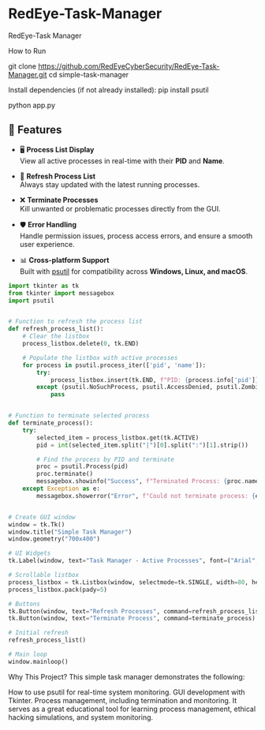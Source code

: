 # RedEye-Task-Manager
RedEye-Task Manager


How to Run

git clone https://github.com/RedEyeCyberSecurity/RedEye-Task-Manager.git
cd simple-task-manager

Install dependencies (if not already installed):
pip install psutil


python app.py

## 🚀 Features

- 🖥️ **Process List Display**  
  View all active processes in real-time with their **PID** and **Name**.

- 🔄 **Refresh Process List**  
  Always stay updated with the latest running processes.

- ❌ **Terminate Processes**  
  Kill unwanted or problematic processes directly from the GUI.

- 🛡️ **Error Handling**  
  Handle permission issues, process access errors, and ensure a smooth user experience.

- 📊 **Cross-platform Support**  
  Built with [psutil](https://pypi.org/project/psutil/) for compatibility across **Windows, Linux, and macOS**.


```python
import tkinter as tk
from tkinter import messagebox
import psutil


# Function to refresh the process list
def refresh_process_list():
    # Clear the listbox
    process_listbox.delete(0, tk.END)

    # Populate the listbox with active processes
    for process in psutil.process_iter(['pid', 'name']):
        try:
            process_listbox.insert(tk.END, f"PID: {process.info['pid']} | Name: {process.info['name']}")
        except (psutil.NoSuchProcess, psutil.AccessDenied, psutil.ZombieProcess):
            pass


# Function to terminate selected process
def terminate_process():
    try:
        selected_item = process_listbox.get(tk.ACTIVE)
        pid = int(selected_item.split("|")[0].split(":")[1].strip())

        # Find the process by PID and terminate
        proc = psutil.Process(pid)
        proc.terminate()
        messagebox.showinfo("Success", f"Terminated Process: {proc.name()} (PID: {pid})")
    except Exception as e:
        messagebox.showerror("Error", f"Could not terminate process: {e}")


# Create GUI window
window = tk.Tk()
window.title("Simple Task Manager")
window.geometry("700x400")

# UI Widgets
tk.Label(window, text="Task Manager - Active Processes", font=("Arial", 14)).pack(pady=10)

# Scrollable listbox
process_listbox = tk.Listbox(window, selectmode=tk.SINGLE, width=80, height=15)
process_listbox.pack(pady=5)

# Buttons
tk.Button(window, text="Refresh Processes", command=refresh_process_list).pack(pady=5)
tk.Button(window, text="Terminate Process", command=terminate_process).pack(pady=5)

# Initial refresh
refresh_process_list()

# Main loop
window.mainloop()
```

 Why This Project?
This simple task manager demonstrates the following:

How to use psutil for real-time system monitoring.
GUI development with Tkinter.
Process management, including termination and monitoring.
It serves as a great educational tool for learning process management, ethical hacking simulations, and system monitoring.
